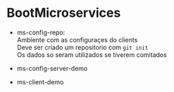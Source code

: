 # BootMicroservices

- ms-config-repo:  
  Ambiente com as configuraçes do clients  
  Deve ser criado um repositorio com ```git init```  
  Os dados so seram utilizados se tiverem comitados  
  
- ms-config-server-demo
- ms-client-demo

